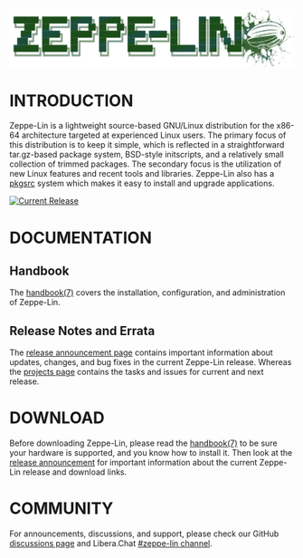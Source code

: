 ![](https://github.com/zeppe-lin/artwork/blob/master/logo-big-2color.png?raw=true)

# INTRODUCTION

Zeppe-Lin is a lightweight source-based GNU/Linux distribution for the
x86-64 architecture targeted at experienced Linux users.  The primary
focus of this distribution is to keep it simple, which is reflected in
a straightforward tar.gz-based package system, BSD-style initscripts,
and a relatively small collection of trimmed packages.  The secondary
focus is the utilization of new Linux features and recent tools and
libraries.  Zeppe-Lin also has a [pkgsrc][1] system which makes it
easy to install and upgrade applications.

[1]: https://zeppe-lin.github.io/man/handbook.7.html#THE-PACKAGES-SOURCES-SYSTEM

<!-- GitHub release (latest by date) -->
<a href="https://github.com/orgs/zeppe-lin/discussions/1">
  <img src="https://img.shields.io/github/v/release/zeppe-lin/pkgsrc-core?color=2c5e36&display_name=tag&label=CURRENT%20RELEASE&logo=linux&logoColor=white&style=for-the-badge" alt="Current Release">
</a>

# DOCUMENTATION

## Handbook

The [handbook(7)][HANDBOOK] covers the installation, configuration, and administration
of Zeppe-Lin.

## Release Notes and Errata

The [release announcement page][RELEASE] contains important information about updates,
changes, and bug fixes in the current Zeppe-Lin release.  Whereas the
[projects page][PROJECTS] contains the tasks and issues for current and next release.

# DOWNLOAD

Before downloading Zeppe-Lin, please read the [handbook(7)][HANDBOOK] to be sure your
hardware is supported, and you know how to install it.  Then look at the
[release announcement][RELEASE] for important information about the current Zeppe-Lin
release and download links.

# COMMUNITY

For announcements, discussions, and support, please check our GitHub
[discussions page][FORUM] and Libera.Chat [#zeppe-lin channel][IRC].

<!-- REFERENCES -->

[RELEASE]: https://github.com/orgs/zeppe-lin/discussions/1
[HANDBOOK]: https://zeppe-lin.github.io/man/handbook.7.html
[PROJECTS]: https://github.com/orgs/zeppe-lin/projects
[FORUM]: https://github.com/orgs/zeppe-lin/discussions
[IRC]: https://web.libera.chat/#zeppe-lin

